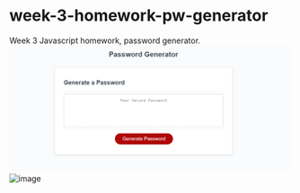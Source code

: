 # week-3-homework-pw-generator
Week 3 Javascript homework, password generator.
![image](https://raw.githubusercontent.com/zackjjohnston/Javascript-Password-Generator/main/assets/Screenshot.png)
![image](assets/images/Screenshot2.png)
